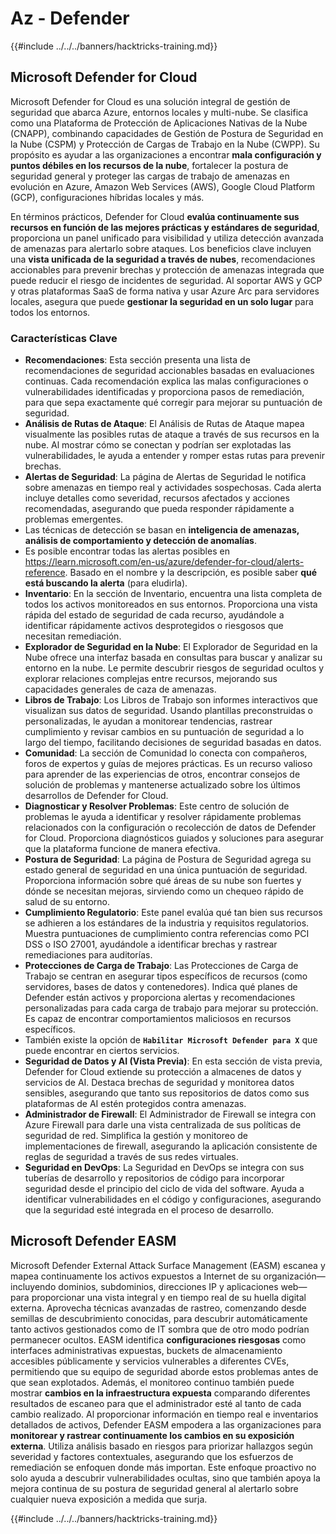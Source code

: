 # Az - Defender

{{#include ../../../banners/hacktricks-training.md}}

## Microsoft Defender for Cloud

Microsoft Defender for Cloud es una solución integral de gestión de seguridad que abarca Azure, entornos locales y multi-nube. Se clasifica como una Plataforma de Protección de Aplicaciones Nativas de la Nube (CNAPP), combinando capacidades de Gestión de Postura de Seguridad en la Nube (CSPM) y Protección de Cargas de Trabajo en la Nube (CWPP). Su propósito es ayudar a las organizaciones a encontrar **mala configuración y puntos débiles en los recursos de la nube**, fortalecer la postura de seguridad general y proteger las cargas de trabajo de amenazas en evolución en Azure, Amazon Web Services (AWS), Google Cloud Platform (GCP), configuraciones híbridas locales y más.

En términos prácticos, Defender for Cloud **evalúa continuamente sus recursos en función de las mejores prácticas y estándares de seguridad**, proporciona un panel unificado para visibilidad y utiliza detección avanzada de amenazas para alertarlo sobre ataques. Los beneficios clave incluyen una **vista unificada de la seguridad a través de nubes**, recomendaciones accionables para prevenir brechas y protección de amenazas integrada que puede reducir el riesgo de incidentes de seguridad. Al soportar AWS y GCP y otras plataformas SaaS de forma nativa y usar Azure Arc para servidores locales, asegura que puede **gestionar la seguridad en un solo lugar** para todos los entornos.

### Características Clave

- **Recomendaciones**: Esta sección presenta una lista de recomendaciones de seguridad accionables basadas en evaluaciones continuas. Cada recomendación explica las malas configuraciones o vulnerabilidades identificadas y proporciona pasos de remediación, para que sepa exactamente qué corregir para mejorar su puntuación de seguridad.
- **Análisis de Rutas de Ataque**: El Análisis de Rutas de Ataque mapea visualmente las posibles rutas de ataque a través de sus recursos en la nube. Al mostrar cómo se conectan y podrían ser explotadas las vulnerabilidades, le ayuda a entender y romper estas rutas para prevenir brechas.
- **Alertas de Seguridad**: La página de Alertas de Seguridad le notifica sobre amenazas en tiempo real y actividades sospechosas. Cada alerta incluye detalles como severidad, recursos afectados y acciones recomendadas, asegurando que pueda responder rápidamente a problemas emergentes.
- Las técnicas de detección se basan en **inteligencia de amenazas, análisis de comportamiento y detección de anomalías**.
- Es posible encontrar todas las alertas posibles en https://learn.microsoft.com/en-us/azure/defender-for-cloud/alerts-reference. Basado en el nombre y la descripción, es posible saber **qué está buscando la alerta** (para eludirla).
- **Inventario**: En la sección de Inventario, encuentra una lista completa de todos los activos monitoreados en sus entornos. Proporciona una vista rápida del estado de seguridad de cada recurso, ayudándole a identificar rápidamente activos desprotegidos o riesgosos que necesitan remediación.
- **Explorador de Seguridad en la Nube**: El Explorador de Seguridad en la Nube ofrece una interfaz basada en consultas para buscar y analizar su entorno en la nube. Le permite descubrir riesgos de seguridad ocultos y explorar relaciones complejas entre recursos, mejorando sus capacidades generales de caza de amenazas.
- **Libros de Trabajo**: Los Libros de Trabajo son informes interactivos que visualizan sus datos de seguridad. Usando plantillas preconstruidas o personalizadas, le ayudan a monitorear tendencias, rastrear cumplimiento y revisar cambios en su puntuación de seguridad a lo largo del tiempo, facilitando decisiones de seguridad basadas en datos.
- **Comunidad**: La sección de Comunidad lo conecta con compañeros, foros de expertos y guías de mejores prácticas. Es un recurso valioso para aprender de las experiencias de otros, encontrar consejos de solución de problemas y mantenerse actualizado sobre los últimos desarrollos de Defender for Cloud.
- **Diagnosticar y Resolver Problemas**: Este centro de solución de problemas le ayuda a identificar y resolver rápidamente problemas relacionados con la configuración o recolección de datos de Defender for Cloud. Proporciona diagnósticos guiados y soluciones para asegurar que la plataforma funcione de manera efectiva.
- **Postura de Seguridad**: La página de Postura de Seguridad agrega su estado general de seguridad en una única puntuación de seguridad. Proporciona información sobre qué áreas de su nube son fuertes y dónde se necesitan mejoras, sirviendo como un chequeo rápido de salud de su entorno.
- **Cumplimiento Regulatorio**: Este panel evalúa qué tan bien sus recursos se adhieren a los estándares de la industria y requisitos regulatorios. Muestra puntuaciones de cumplimiento contra referencias como PCI DSS o ISO 27001, ayudándole a identificar brechas y rastrear remediaciones para auditorías.
- **Protecciones de Carga de Trabajo**: Las Protecciones de Carga de Trabajo se centran en asegurar tipos específicos de recursos (como servidores, bases de datos y contenedores). Indica qué planes de Defender están activos y proporciona alertas y recomendaciones personalizadas para cada carga de trabajo para mejorar su protección. Es capaz de encontrar comportamientos maliciosos en recursos específicos.
- También existe la opción de **`Habilitar Microsoft Defender para X`** que puede encontrar en ciertos servicios.
- **Seguridad de Datos y AI (Vista Previa)**: En esta sección de vista previa, Defender for Cloud extiende su protección a almacenes de datos y servicios de AI. Destaca brechas de seguridad y monitorea datos sensibles, asegurando que tanto sus repositorios de datos como sus plataformas de AI estén protegidos contra amenazas.
- **Administrador de Firewall**: El Administrador de Firewall se integra con Azure Firewall para darle una vista centralizada de sus políticas de seguridad de red. Simplifica la gestión y monitoreo de implementaciones de firewall, asegurando la aplicación consistente de reglas de seguridad a través de sus redes virtuales.
- **Seguridad en DevOps**: La Seguridad en DevOps se integra con sus tuberías de desarrollo y repositorios de código para incorporar seguridad desde el principio del ciclo de vida del software. Ayuda a identificar vulnerabilidades en el código y configuraciones, asegurando que la seguridad esté integrada en el proceso de desarrollo.

## Microsoft Defender EASM

Microsoft Defender External Attack Surface Management (EASM) escanea y mapea continuamente los activos expuestos a Internet de su organización—incluyendo dominios, subdominios, direcciones IP y aplicaciones web—para proporcionar una vista integral y en tiempo real de su huella digital externa. Aprovecha técnicas avanzadas de rastreo, comenzando desde semillas de descubrimiento conocidas, para descubrir automáticamente tanto activos gestionados como de IT sombra que de otro modo podrían permanecer ocultos. EASM identifica **configuraciones riesgosas** como interfaces administrativas expuestas, buckets de almacenamiento accesibles públicamente y servicios vulnerables a diferentes CVEs, permitiendo que su equipo de seguridad aborde estos problemas antes de que sean explotados. 
Además, el monitoreo continuo también puede mostrar **cambios en la infraestructura expuesta** comparando diferentes resultados de escaneo para que el administrador esté al tanto de cada cambio realizado. 
Al proporcionar información en tiempo real e inventarios detallados de activos, Defender EASM empodera a las organizaciones para **monitorear y rastrear continuamente los cambios en su exposición externa**. Utiliza análisis basado en riesgos para priorizar hallazgos según severidad y factores contextuales, asegurando que los esfuerzos de remediación se enfoquen donde más importan. Este enfoque proactivo no solo ayuda a descubrir vulnerabilidades ocultas, sino que también apoya la mejora continua de su postura de seguridad general al alertarlo sobre cualquier nueva exposición a medida que surja.

{{#include ../../../banners/hacktricks-training.md}}
